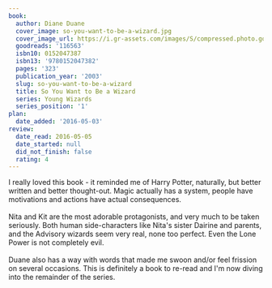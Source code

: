 ```yaml
---
book:
  author: Diane Duane
  cover_image: so-you-want-to-be-a-wizard.jpg
  cover_image_url: https://i.gr-assets.com/images/S/compressed.photo.goodreads.com/books/1328877065l/116563._SX98_.jpg
  goodreads: '116563'
  isbn10: 0152047387
  isbn13: '9780152047382'
  pages: '323'
  publication_year: '2003'
  slug: so-you-want-to-be-a-wizard
  title: So You Want to Be a Wizard
  series: Young Wizards
  series_position: '1'
plan:
  date_added: '2016-05-03'
review:
  date_read: 2016-05-05
  date_started: null
  did_not_finish: false
  rating: 4
---
```


I really loved this book - it reminded me of Harry Potter, naturally, but better written and better thought-out. Magic actually has a system, people have motivations and actions have actual consequences.<br /><br />Nita and Kit are the most adorable protagonists, and very much to be taken seriously. Both human side-characters like Nita's sister Dairine and parents, and the Advisory wizards seem very real, none too perfect. Even the Lone Power is not completely evil.<br /><br />Duane also has a way with words that made me swoon and/or feel frission on several occasions. This is definitely a book to re-read and I'm now diving into the remainder of the series.
